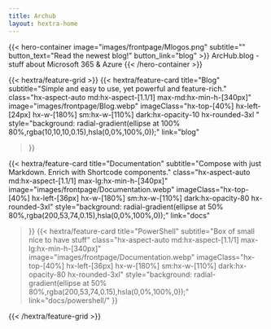 ```yaml
---
title: Archub
layout: hextra-home
---
```

{{< hero-container image="images/frontpage/Mlogos.png" subtitle="" button_text="Read the newest blog!" button_link="blog" >}}
  ArcHub.blog - stuff about Microsoft 365 & Azure
{{< /hero-container >}}

<div class="hx-mt-6"></div>

{{< hextra/feature-grid >}}
  {{< hextra/feature-card
    title="Blog"
    subtitle="Simple and easy to use, yet powerful and feature-rich."
    class="hx-aspect-auto md:hx-aspect-[1.1/1] max-md:hx-min-h-[340px]"
    image="images/frontpage/Blog.webp"
    imageClass="hx-top-[40%] hx-left-[24px] hx-w-[180%] sm:hx-w-[110%] dark:hx-opacity-10 hx-rounded-3xl "
    style="background: radial-gradient(ellipse at 100% 80%,rgba(10,10,10,0.15),hsla(0,0%,100%,0));"
    link="blog"
  >}}

  
  {{< hextra/feature-card
    title="Documentation"
    subtitle="Compose with just Markdown. Enrich with Shortcode components."
    class="hx-aspect-auto md:hx-aspect-[1.1/1] max-lg:hx-min-h-[340px]"
    image="images/frontpage/Documentation.webp"
    imageClass="hx-top-[40%] hx-left-[36px] hx-w-[180%] sm:hx-w-[110%] dark:hx-opacity-80 hx-rounded-3xl"
    style="background: radial-gradient(ellipse at 50% 80%,rgba(200,53,74,0.15),hsla(0,0%,100%,0));"
    link="docs"
  >}}
 {{< hextra/feature-card
    title="PowerShell"
    subtitle="Box of small nice to have stuff"
    class="hx-aspect-auto md:hx-aspect-[1.1/1] max-lg:hx-min-h-[340px]"
    image="images/frontpage/Documentation.webp"
    imageClass="hx-top-[40%] hx-left-[36px] hx-w-[180%] sm:hx-w-[110%] dark:hx-opacity-80 hx-rounded-3xl"
    style="background: radial-gradient(ellipse at 50% 80%,rgba(200,53,74,0.15),hsla(0,0%,100%,0));"
    link="docs/powershell/"
  >}}
  
 
  
{{< /hextra/feature-grid >}}

